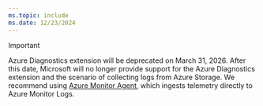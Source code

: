 ```yaml
---
ms.topic: include
ms.date: 12/23/2024
---
```


> [!IMPORTANT]
> Azure Diagnostics extension will be deprecated on March 31, 2026. After this date, Microsoft will no longer provide support for the Azure Diagnostics extension and the scenario of collecting logs from Azure Storage. We recommend using [Azure Monitor Agent](/azure/azure-monitor/agents/azure-monitor-agent-overview), which ingests telemetry directly to Azure Monitor Logs. 
